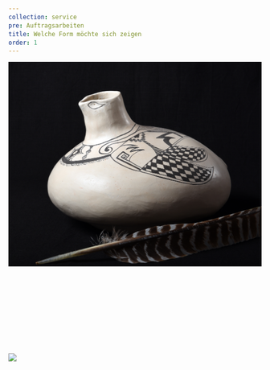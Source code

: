 ```yaml
---
collection: service
pre: Auftragsarbeiten
title: Welche Form möchte sich zeigen
order: 1
---
```

![Gefäß](../media/dsc_0345b.jpg)
\
\
\
\
\
\
\
\
\
\
\
![](../media/dsc_0472b.jpg)